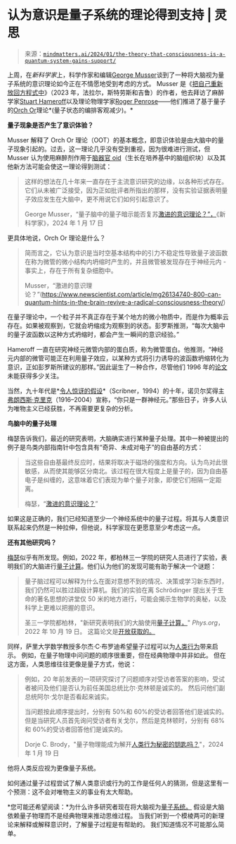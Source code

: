 <!--yml

category: 未分类

date: 2024-05-27 15:17:29

-->

# 认为意识是量子系统的理论得到支持 | 灵思

> 来源：[`mindmatters.ai/2024/01/the-theory-that-consciousness-is-a-quantum-system-gains-support/`](https://mindmatters.ai/2024/01/the-theory-that-consciousness-is-a-quantum-system-gains-support/)

上周，在*新科学家*上，科学作家和编辑[George Musser](https://www.scientificamerican.com/author/george-musser/)谈到了一种将大脑视为量子系统的意识理论如今正在不情愿地受到考虑的方式。 Musser 是《[把自己重新放回方程式中](https://www.amazon.com/Putting-Ourselves-Back-Equation-Consciousness/dp/0374238766)》（2023 年，法拉尔，斯特劳斯和吉鲁）的作者，他去拜访了麻醉学家[Stuart Hameroff](https://www.quantumconsciousness.org/content/overview-sh)以及理论物理学家[Roger Penrose](https://www.britannica.com/biography/Roger-Penrose)——他们推进了基于量子的[Orch Or](https://www.sciencedirect.com/science/article/pii/S1571064513001188)理论*(量子状态的编排客观减少)。*

**量子现象是否产生了意识体验？**

Musser 解释了 Orch Or 理论（OOT）的基本概念，即意识体验是由大脑中的量子现象引起的。过去，这一理论几乎没有受到重视，因为很难进行测试，但 Musser 认为使用麻醉剂作用于[脑器官 oid](https://pubmed.ncbi.nlm.nih.gov/30992274/)（生长在培养基中的脑组织块）以及其他新方法可能会使这一理论得到测试：

> 这样的想法在几十年来一直存在于主流意识研究的边缘，以各种形式存在。它们从未被广泛接受，因为正如批评者所指出的那样，没有实验证据表明量子效应发生在大脑中，更不用说它们如何引起意识了。
> 
> George Musser，“量子脑中的量子暗示能否复苏[激进的意识理论？”，](https://www.newscientist.com/article/mg26134740-800-can-quantum-hints-in-the-brain-revive-a-radical-consciousness-theory/)《新科学家》，2024 年 1 月 17 日

更具体地说，Orch Or 理论是什么？

> 简而言之，它认为意识是当时空基本结构中的引力不稳定性导致量子波函数在称为微管的微小结构内坍缩时产生的，并且微管被发现存在于神经元内 - 事实上，存在于所有复杂细胞中。
> 
> Musser，“激进的意识理论？”(https://www.newscientist.com/article/mg26134740-800-can-quantum-hints-in-the-brain-revive-a-radical-consciousness-theory/)

在量子理论中，一个粒子并不真正存在于某个地方的微小物质中，而是作为概率云存在。如果被观察到，它就会坍缩成为观察到的状态。彭罗斯推测，“每次大脑中的量子波函数以这种方式坍缩时，都会产生一瞬间的意识经验。”

Hameroff 一直在研究神经元微管内部的蛋白质，称为微管蛋白。他推测，“神经元内部的微管可能正在利用量子效应，以某种方式将引力诱导的波函数坍缩转化为意识，正如彭罗斯所建议的那样。”因此诞生了一种合作，尽管他们 1996 年的[论文](https://www.sciencedirect.com/science/article/abs/pii/0378475496804769)未能获得多少关注。

当然，九十年代是*[令人惊讶的假设](https://www.amazon.com/Astonishing-Hypothesis-Scientific-Search-Soul/dp/0684801582)*（Scribner，1994）的十年，诺贝尔奖得主[弗朗西斯·克里克](https://www.britannica.com/biography/Francis-Crick)（1916–2004）宣称，“你只是一群神经元。”那些日子，许多人认为唯物主义已经获胜，不再需要更复杂的分析。

**鸟脑中的量子处理**

梅瑟告诉我们，最近的研究表明，大脑确实进行某种量子处理。其中一种被提出的例子是鸟类内部指南针中包含具有“奇异、未成对电子”的自由基的方式：

> 当这些自由基最终反应时，结果将取决于磁场的强度和方向。认为鸟对此很敏感，从而使其能够区分南北。该过程在很大程度上是量子的，因为自由基电子是纠缠的，这意味着它们表现为单个量子对象，即使它们相隔一定距离。
> 
> 梅瑟，“[激进的意识理论？](https://www.newscientist.com/article/mg26134740-800-can-quantum-hints-in-the-brain-revive-a-radical-consciousness-theory/)”

如果这是正确的，我们已经知道至少一个神经系统中的量子过程。将其与人类意识联系起来仍然是一种拉伸，但他说，科学家现在更愿意至少考虑这一点。

**还有其他研究吗？**

[梅瑟](https://www.newscientist.com/article/mg26134740-800-can-quantum-hints-in-the-brain-revive-a-radical-consciousness-theory/)似乎有所发现。例如，2022 年，都柏林三一学院的研究人员进行了实验，表明我们的大脑进行[量子计算](https://phys.org/news/2022-10-brains-quantum.html)。他们认为他们的发现可能有助于解决一个谜题：

> 量子脑过程可以解释为什么在面对意想不到的情况、决策或学习新东西时，我们仍然可以胜过超级计算机。我们的实验在离 Schrödinger 提出关于生命的著名思想的讲堂仅 50 米的地方进行，可能会揭示生物学的奥秘，以及科学上更难以把握的意识。
> 
> 圣三一学院都柏林，"新研究表明我们的大脑使用[量子计算，](https://phys.org/news/2022-10-brains-quantum.html)" *Phys.org*，2022 年 10 月 19 日。 这篇论文是[开放获取的。](https://iopscience.iop.org/article/10.1088/2399-6528/ac94be)

同样，萨里大学数学教授多尔杰·C·布罗迪希望量子过程可以为[人类行为](https://theconversation.com/could-quantum-physics-be-the-key-that-unlocks-the-secrets-of-human-behaviour-218065)带来启示。 例如，在量子物理中问问题的顺序很重要，但在经典物理中并非如此。 但在这方面，人类思维往往更像是量子方式，他说：

> 例如，20 年前发表的一项研究探讨了问题顺序对受访者答案的影响，受试者被问及他们是否认为前任美国总统比尔·克林顿是诚实的。 然后问他们副总统阿尔·戈尔是否看起来诚实。
> 
> 当问题按此顺序提出时，分别有 50%和 60%的受访者回答他们是诚实的。 但是当研究人员首先询问受访者有关戈尔，然后是克林顿时，分别有 68%和 60%的受访者回答他们是诚实的。
> 
> Dorje C. Brody，"量子物理能成为解开[人类行为秘密的钥匙吗？](https://theconversation.com/could-quantum-physics-be-the-key-that-unlocks-the-secrets-of-human-behaviour-218065)"，2024 年 1 月 19 日

他将人类反应视为更像量子系统。

如何通过量子过程尝试了解人类意识或行为的工作是任何人的猜测，但是这里有一个预测：这不会对唯物主义的事业有太大帮助。

*您可能还希望阅读：*为什么许多研究者现在将大脑视为[量子系统。](https://mindmatters.ai/2022/12/why-many-researchers-now-see-the-brain-as-a-quantum-system/) 假设是大脑依赖量子物理而不是经典物理来推动思维过程。 当我们听到一个模棱两可的新理论来解释或解释意识时，了解量子过程是有帮助的。 我们知道情况不可能那么简单。
